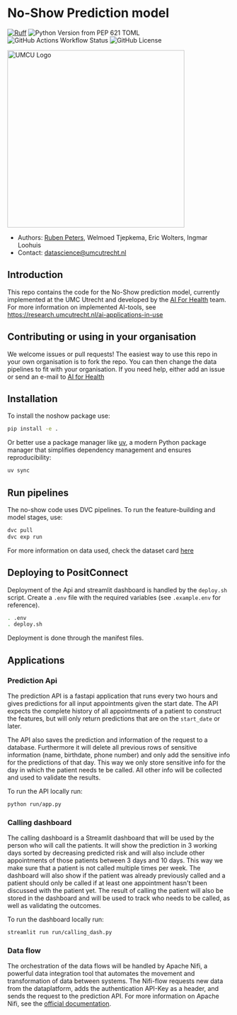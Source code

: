 # No-Show Prediction model

[![Ruff](https://img.shields.io/endpoint?url=https://raw.githubusercontent.com/astral-sh/ruff/main/assets/badge/v2.json)](https://github.com/astral-sh/ruff)
![Python Version from PEP 621 TOML](https://img.shields.io/python/required-version-toml?tomlFilePath=https%3A%2F%2Fraw.githubusercontent.com%2FUMCU-Digital-Health%2FNo_Show%2Frefs%2Fheads%2Fmain%2Fpyproject.toml)
![GitHub Actions Workflow Status](https://img.shields.io/github/actions/workflow/status/UMCU-Digital-Health/No_Show/unit_test.yml)
![GitHub License](https://img.shields.io/github/license/UMCU-Digital-Health/No_Show)


<img src="https://cdn.worldvectorlogo.com/logos/umc-utrecht-1.svg" alt="UMCU Logo" width="400"/>

- Authors: [Ruben Peters](r.peters-7@umcutrecht.nl), Welmoed Tjepkema, Eric Wolters, Ingmar Loohuis
- Contact: datascience@umcutrecht.nl


## Introduction
This repo contains the code for the No-Show prediction model, currently implemented at the UMC Utrecht and developed by the [AI For Health](https://github.com/UMCU-Digital-Health) team.
For more information on implemented AI-tools, see <https://research.umcutrecht.nl/ai-applications-in-use>

## Contributing or using in your organisation
We welcome issues or pull requests! The easiest way to use this repo in your own organisation is to fork the repo. You can then change the data pipelines to fit with your organisation. If you need help, either add an issue or send an e-mail to [AI for Health](datascience@umcutrecht.nl)

## Installation

To install the noshow package use:

```bash
pip install -e .
```

Or better use a package manager like [uv](https://docs.astral.sh/uv/), a modern Python package manager that simplifies dependency management and ensures reproducibility:

```bash
uv sync
```

## Run pipelines

The no-show code uses DVC pipelines. To run the feature-building and model stages, use:

```bash
dvc pull
dvc exp run
```

For more information on data used, check the dataset card [here](data/dataset_card.md)

## Deploying to PositConnect

Deployment of the Api and streamlit dashboard is handled by the `deploy.sh` script. Create a `.env` file with the required variables (see `.example.env` for reference).

```bash
. .env
. deploy.sh
```

Deployment is done through the manifest files.

## Applications

### Prediction Api
The prediction API is a fastapi application that runs every two hours and gives predictions for all input appointments given the start date. The API expects the complete history of all appointments of a patient to construct the features, but will only return predictions that are on the `start_date` or later. 

The API also saves the prediction and information of the request to a database. Furthermore it will delete all previous rows of sensitive information (name, birthdate, phone number) and only add the sensitive info for the predictions of that day. This way we only store sensitive info for the day in which the patient needs te be called. All other info will be collected and used to validate the results.

To run the API locally run:

```bash
python run/app.py
```

### Calling dashboard
The calling dashboard is a Streamlit dashboard that will be used by the person who will call the patients. It will show the prediction in 3 working days sorted by decreasing predicted risk and will also include other appointments of those patients between 3 days and 10 days. This way we make sure that a patient is not called multiple times per week. The dashboard will also show if the patient was already previously called and a patient should only be called if at least one appointment hasn't been discussed with the patient yet. The result of calling the patient will also be stored in the dashboard and will be used to track who needs to be called, as well as validating the outcomes.

To run the dashboard locally run:

```bash
streamlit run run/calling_dash.py
```

### Data flow
The orchestration of the data flows will be handled by Apache Nifi, a powerful data integration tool that automates the movement and transformation of data between systems. The Nifi-flow requests new data from the dataplatform, adds the authentication API-Key as a header, and sends the request to the prediction API. For more information on Apache Nifi, see the [official documentation](https://nifi.apache.org/docs.html).
